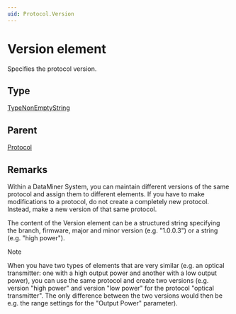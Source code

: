 ```yaml
---
uid: Protocol.Version
---
```


# Version element

Specifies the protocol version.

## Type

[TypeNonEmptyString](xref:Protocol-TypeNonEmptyString)

## Parent

[Protocol](xref:Protocol)

## Remarks

Within a DataMiner System, you can maintain different versions of the same protocol and assign them to different elements. If you have to make modifications to a protocol, do not create a completely new protocol. Instead, make a new version of that same protocol.

The content of the Version element can be a structured string specifying the branch, firmware, major and minor version (e.g. "1.0.0.3") or a string (e.g. "high power").

> [!NOTE]
> When you have two types of elements that are very similar (e.g. an optical transmitter: one with a high output power and another with a low output power), you can use the same protocol and create two versions (e.g. version "high power" and version "low power" for the protocol "optical transmitter". The only difference between the two versions would then be e.g. the range settings for the "Output Power" parameter).
